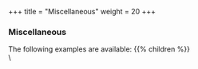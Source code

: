 +++
title = "Miscellaneous"
weight = 20
+++

### Miscellaneous

The following examples are available: 
{{% children %}}
\
\ 